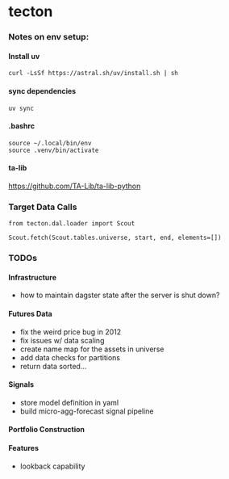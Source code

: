 # tecton

### Notes on env setup:

#### Install uv

`curl -LsSf https://astral.sh/uv/install.sh | sh`

#### sync dependencies
`uv sync`

#### .bashrc
```
source ~/.local/bin/env
source .venv/bin/activate
```

#### ta-lib
https://github.com/TA-Lib/ta-lib-python

### Target Data Calls

```
from tecton.dal.loader import Scout

Scout.fetch(Scout.tables.universe, start, end, elements=[])

```

### TODOs

#### Infrastructure
- how to maintain dagster state after the server is shut down?

#### Futures Data
- fix the weird price bug in 2012
- fix issues w/ data scaling
- create name map for the assets in universe
- add data checks for partitions
- return data sorted...

#### Signals
- store model definition in yaml
- build micro-agg-forecast signal pipeline

#### Portfolio Construction

#### Features
- lookback capability


